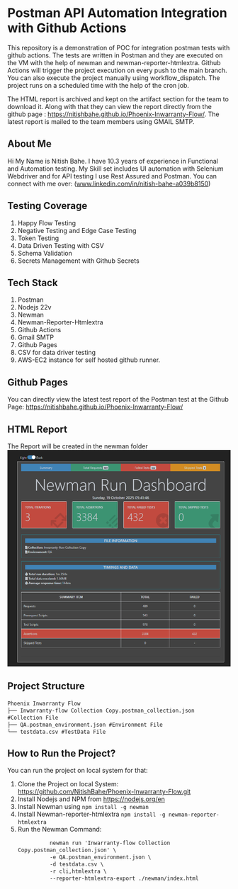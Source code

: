 # Postman API Automation Integration with Github Actions #

This repository is a demonstration of POC for integration postman tests with github actions. The tests are written in Postman and they are executed on the VM with the help of newman and newman-reporter-htmlextra.
Github Actions will trigger the project execution on every push to the main branch. You can also execute the project manually using workflow_dispatch. The project runs on a scheduled time with the help of the cron job.

The HTML report is archived and kept on the artifact section for the team to download it. Along with that they can view the report directly from the github page : https://nitishbahe.github.io/Phoenix-Inwarranty-Flow/.
The latest report is mailed to the team members using GMAIL SMTP.

## About Me ##
Hi My Name is Nitish Bahe. I have 10.3 years of experience in Functional and Automation testing. My Skill set includes UI automation with Selenium Webdriver and for API testing I use Rest Assured and Postman. 
You can connect with me over: (www.linkedin.com/in/nitish-bahe-a039b8150)

## Testing Coverage ##
1. Happy Flow Testing
2. Negative Testing and Edge Case Testing
3. Token Testing
4. Data Driven Testing with CSV
5. Schema Validation
6. Secrets Management with Github Secrets

## Tech Stack ##
1. Postman
2. Nodejs 22v
3. Newman
4. Newman-Reporter-Htmlextra
5. Github Actions
6. Gmail SMTP
7. Github Pages
8. CSV for data driver testing
9. AWS-EC2 instance for self hosted github runner.

## Github Pages ##
You can directly view the latest test report of the Postman test at the Github Page: https://nitishbahe.github.io/Phoenix-Inwarranty-Flow/

## HTML Report ##
The Report will be created in the newman folder
![Postman Report](https://github.com/NitishBahe/Phoenix-Inwarranty-Flow/blob/static-content/Newman%20Report.png)

## Project Structure ##
```
Phoenix Inwarranty Flow
├── Inwarranty-flow Collection Copy.postman_collection.json #Collection File 
├── QA.postman_environment.json #Environment File
└── testdata.csv #TestData File
```

## How to Run the Project? ##
You can run the project on local system for that:
1. Clone the Project on local System: https://github.com/NitishBahe/Phoenix-Inwarranty-Flow.git
2. Install Nodejs and NPM from https://nodejs.org/en
3. Install Newman using ```npm install -g newman```
4. Install Newman-reporter-htmlextra ```npm install -g newman-reporter-htmlextra```
5. Run the Newman Command:
   ```
             newman run 'Inwarranty-flow Collection Copy.postman_collection.json' \
             -e QA.postman_environment.json \
             -d testdata.csv \
             -r cli,htmlextra \
             --reporter-htmlextra-export ./newman/index.html
   ```







